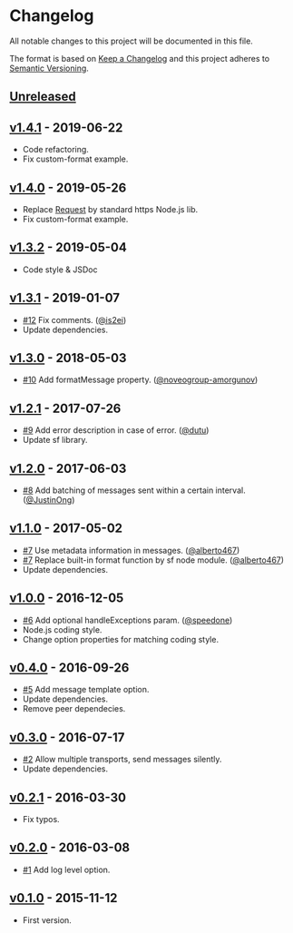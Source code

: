 # Changelog

All notable changes to this project will be documented in this file.

The format is based on [Keep a Changelog](http://keepachangelog.com/en/1.0.0/)
and this project adheres to [Semantic Versioning](http://semver.org/spec/v2.0.0.html).

## [Unreleased]

## [v1.4.1] - 2019-06-22
- Code refactoring.
- Fix custom-format example.

## [v1.4.0] - 2019-05-26
- Replace [Request](https://github.com/request/request) by standard https Node.js lib.
- Fix custom-format example.

## [v1.3.2] - 2019-05-04
- Code style & JSDoc

## [v1.3.1] - 2019-01-07
- [#12](https://github.com/ivanmarban/winston-telegram/pull/12) Fix comments. ([@is2ei](https://github.com/is2ei))
- Update dependencies.

## [v1.3.0] - 2018-05-03
- [#10](https://github.com/ivanmarban/winston-telegram/pull/10) Add formatMessage property. ([@noveogroup-amorgunov](https://github.com/noveogroup-amorgunov))

## [v1.2.1] - 2017-07-26
- [#9](https://github.com/ivanmarban/winston-telegram/pull/9) Add error description in case of error. ([@dutu](https://github.com/dutu))
- Update sf library.

## [v1.2.0] - 2017-06-03
- [#8](https://github.com/ivanmarban/winston-telegram/pull/8) Add batching of messages sent within a certain interval. ([@JustinOng](https://github.com/JustinOng))

## [v1.1.0] - 2017-05-02
- [#7](https://github.com/ivanmarban/winston-telegram/pull/7) Use metadata information in messages. ([@alberto467](https://github.com/alberto467))
- [#7](https://github.com/ivanmarban/winston-telegram/pull/7) Replace built-in format function by sf node module. ([@alberto467](https://github.com/alberto467))
- Update dependencies.

## [v1.0.0] - 2016-12-05
- [#6](https://github.com/ivanmarban/winston-telegram/pull/6) Add optional handleExceptions param. ([@speedone](https://github.com/speedone))
- Node.js coding style.
- Change option properties for matching coding style.

## [v0.4.0] - 2016-09-26
- [#5](https://github.com/ivanmarban/winston-telegram/issues/5) Add message template option.
- Update dependencies.
- Remove peer dependecies.

## [v0.3.0] - 2016-07-17
- [#2](https://github.com/ivanmarban/winston-telegram/issues/2) Allow multiple transports, send messages silently.
- Update dependencies.

## [v0.2.1] - 2016-03-30
- Fix typos.

## [v0.2.0] - 2016-03-08
- [#1](https://github.com/ivanmarban/winston-telegram/issues/1) Add log level option.

## [v0.1.0] - 2015-11-12
- First version.

[unreleased]: https://github.com/ivanmarban/winston-telegram/compare/v1.4.1...1.x
[v1.4.1]: https://github.com/ivanmarban/winston-telegram/compare/v1.4.0...v1.4.1
[v1.4.0]: https://github.com/ivanmarban/winston-telegram/compare/v1.3.2...v1.4.0
[v1.3.2]: https://github.com/ivanmarban/winston-telegram/compare/v1.3.1...v1.3.2
[v1.3.1]: https://github.com/ivanmarban/winston-telegram/compare/v1.3.0...v1.3.1
[v1.3.0]: https://github.com/ivanmarban/winston-telegram/compare/v1.2.1...v1.3.0
[v1.2.1]: https://github.com/ivanmarban/winston-telegram/compare/v1.2.0...v1.2.1
[v1.2.0]: https://github.com/ivanmarban/winston-telegram/compare/v1.1.0...v1.2.0
[v1.1.0]: https://github.com/ivanmarban/winston-telegram/compare/v1.0.0...v1.1.0
[v1.0.0]: https://github.com/ivanmarban/winston-telegram/compare/v0.4.0...v1.0.0
[v0.4.0]: https://github.com/ivanmarban/winston-telegram/compare/v0.3.0...v0.4.0
[v0.3.0]: https://github.com/ivanmarban/winston-telegram/compare/v0.2.1...v0.3.0
[v0.2.1]: https://github.com/ivanmarban/winston-telegram/compare/v0.2.0...v0.2.1
[v0.2.0]: https://github.com/ivanmarban/winston-telegram/compare/v0.1.0...v0.2.0
[v0.1.0]: https://github.com/ivanmarban/winston-telegram/releases/tag/v0.1.0
